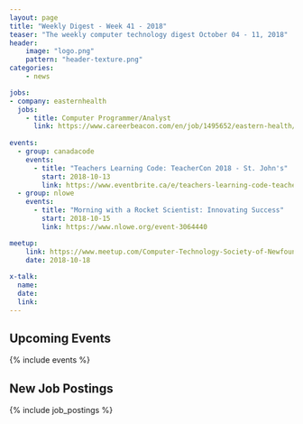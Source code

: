 ```yaml
---
layout: page
title: "Weekly Digest - Week 41 - 2018"
teaser: "The weekly computer technology digest October 04 - 11, 2018"
header:
    image: "logo.png"
    pattern: "header-texture.png"
categories:
    - news

jobs:
- company: easternhealth
  jobs:
    - title: Computer Programmer/Analyst
      link: https://www.careerbeacon.com/en/job/1495652/eastern-health/computer-programmer-analyst/st-john-s
      
events:
  - group: canadacode
    events:
      - title: "Teachers Learning Code: TeacherCon 2018 - St. John's"
        start: 2018-10-13
        link: https://www.eventbrite.ca/e/teachers-learning-code-teachercon-2018-st-johns-registration-49195625440
  - group: nlowe
    events:
      - title: "Morning with a Rocket Scientist: Innovating Success"
        start: 2018-10-15
        link: https://www.nlowe.org/event-3064440

meetup:
    link: https://www.meetup.com/Computer-Technology-Society-of-Newfoundland-and-Labrador/events/rpdzmpyxnbxb/
    date: 2018-10-18
  
x-talk:
  name:
  date: 
  link: 
---
```


## Upcoming Events
{% include events %}

## New Job Postings
{% include job_postings %}
